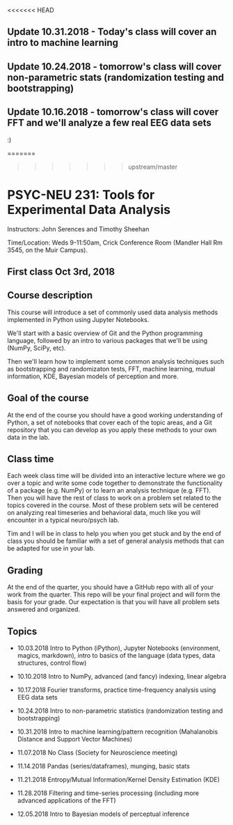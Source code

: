 <<<<<<< HEAD
## Update 10.31.2018 - Today's class will cover an intro to machine learning

## Update 10.24.2018 - tomorrow's class will cover non-parametric stats (randomization testing and bootstrapping)

## Update 10.16.2018 - tomorrow's class will cover FFT and we'll analyze a few real EEG data sets


:)

=======
>>>>>>> upstream/master
# PSYC-NEU 231: Tools for Experimental Data Analysis 
Instructors: John Serences and Timothy Sheehan

Time/Location: Weds 9-11:50am, Crick Conference Room (Mandler Hall Rm 3545, on the Muir Campus). 

## First class Oct 3rd, 2018

## Course description
This course will introduce a set of commonly used data analysis methods implemented in Python using Jupyter Notebooks. 

We'll start with a basic overview of Git and the Python programming language, followed by an intro to various packages that we'll be using (NumPy, SciPy, etc). 

Then we'll learn how to implement some common analysis techniques such as bootstrapping and randomizaton tests, FFT, machine learning, mutual information, KDE, Bayesian models of perception and more.  

## Goal of the course
At the end of the course you should have a good working understanding of Python, a set of notebooks that cover each of the topic areas, and a Git repository that you can develop as you apply these methods to your own data in the lab. 

## Class time
Each week class time will be divided into an interactive lecture where we go over a topic and write some code together to demonstrate the functionality of a package (e.g. NumPy) or to learn an analysis technique (e.g. FFT). Then you will have the rest of class to work on a problem set related to the topics covered in the course. Most of these problem sets will be centered on analyzing real timeseries and behavioral data, much like you will encounter in a typical neuro/psych lab. 

Tim and I will be in class to help you when you get stuck and by the end of class you should be familiar with a set of general analysis methods that can be adapted for use in your lab. 

## Grading
At the end of the quarter, you should have a GitHub repo with all of your work from the quarter. This repo will be your final project and will form the basis for your grade. Our expectation is that you will have all problem sets answered and organized.

## Topics 
* 10.03.2018 Intro to Python (iPython), Jupyter Notebooks (environment, magics, markdown), intro to basics of the language (data types, data structures, control flow)

* 10.10.2018 Intro to NumPy, advanced (and fancy) indexing, linear algebra 

* 10.17.2018 Fourier transforms, practice time-frequency analysis using EEG data sets 

* 10.24.2018 Intro to non-parametric statistics (randomization testing and bootstrapping)

* 10.31.2018 Intro to machine learning/pattern recognition (Mahalanobis Distance and Support Vector Machines) 

* 11.07.2018 No Class (Society for Neuroscience meeting)

* 11.14.2018 Pandas (series/dataframes), munging, basic stats 

* 11.21.2018 Entropy/Mutual Information/Kernel Density Estimation (KDE)

* 11.28.2018 Filtering and time-series processing (including more advanced applications of the FFT)

* 12.05.2018 Intro to Bayesian models of perceptual inference  

